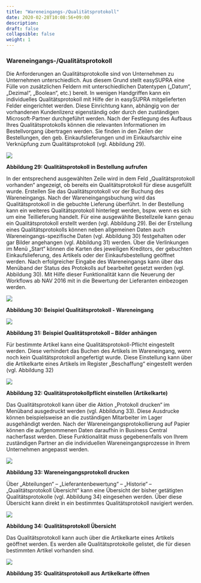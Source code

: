 ```yaml
---
title: "Wareneingangs-/Qualitätsprotokoll"
date: 2020-02-28T10:08:56+09:00
description: 
draft: false
collapsible: false
weight: 1
---
```

### Wareneingangs-/Qualitätsprotokoll

Die Anforderungen an Qualitätsprotokolle sind von Unternehmen zu Unternehmen unterschiedlich. Aus diesem Grund stellt easySUPRA eine Fülle von zusätzlichen Feldern mit unterschiedlichen Datentypen („Datum“, „Dezimal“, „Boolean“, etc.) bereit. In wenigen Handgriffen kann ein individuelles Qualitätsprotokoll mit Hilfe der in easySUPRA mitgelieferten Felder 
eingerichtet werden. Diese Einrichtung kann, abhängig von der vorhandenen Kundenlizenz
eigenständig oder durch den zuständigen Microsoft-Partner durchgeführt werden.
Nach der Festlegung des Aufbaus Ihres Qualitätsprotokolls können die relevanten Informationen im Bestellvorgang übertragen werden. Sie finden in den Zeilen der Bestellungen, den
geb. Einkaufslieferungen und im Einkaufsarchiv eine Verknüpfung zum Qualitätsprotokoll
(vgl. Abbildung 29).  

![](images/connectornav/easysupraWeb/Abb29.png)

**Abbildung 29: Qualitätsprotokoll in Bestellung aufrufen**

In der entsprechend ausgewählten Zeile wird in dem Feld „Qualitätsprotokoll vorhanden“ angezeigt, ob bereits ein Qualitätsprotokoll für diese ausgefüllt wurde. Erstellen Sie das Qualitätsprotokoll vor der Buchung des Wareneingangs. Nach der Wareneingangsbuchung wird 
das Qualitätsprotokoll in die gebuchte Lieferung überführt. In der Bestellung kann ein weiteres 
Qualitätsprotokoll hinterlegt werden, bspw. wenn es sich um eine Teillieferung handelt. 
Für eine ausgewählte Bestellzeile kann genau ein Qualitätsprotokoll erstellt werden (vgl. Abbildung 29). Bei der Erstellung eines Qualitätsprotokolls können neben allgemeinen Daten 
auch Wareneingangs-spezifische Daten (vgl. Abbildung 30) festgehalten oder gar Bilder angehangen (vgl. Abbildung 31) werden. Über die Verlinkungen im Menü „Start“ können die 
Karten des jeweiligen Kreditors, der gebuchten Einkaufslieferung, des Artikels oder der Einkaufsbestellung geöffnet werden. Nach erfolgreicher Eingabe des Wareneingangs kann über 
das Menüband der Status des Protokolls auf bearbeitet gesetzt werden (vgl. Abbildung 30). 
Mit Hilfe dieser Funktionalität kann die Neuerung der Workflows ab NAV 2016 mit in die Bewertung der Lieferanten einbezogen werden. 


![](images/connectornav/easysupraWeb/Abb30.png)

**Abbildung 30: Beispiel Qualitätsprotokoll - Wareneingang**

![](images/connectornav/easysupraWeb/Abb31.png)

**Abbildung 31: Beispiel Qualitätsprotokoll – Bilder anhängen**

Für bestimmte Artikel kann eine Qualitätsprotokoll-Pflicht eingestellt werden. Diese verhindert 
das Buchen des Artikels im Wareneingang, wenn noch kein Qualitätsprotokoll angefertigt 
wurde. Diese Einstellung kann über die Artikelkarte eines Artikels im Register „Beschaffung“ 
eingestellt werden (vgl. Abbildung 32)

![](images/connectornav/easysupraWeb/Abb32.png)

**Abbildung 32: Qualitätsprotokollpflicht einstellen (Artikelkarte)**

Das Qualitätsprotokoll kann über die Aktion „Protokoll drucken“ im Menüband ausgedruckt 
werden (vgl. Abbildung 33). Diese Ausdrucke können beispielsweise an die zuständigen Mitarbeiter im Lager ausgehändigt werden. Nach der Wareneingangsprotokollierung auf Papier
können die aufgenommenen Daten daraufhin in Business Central nacherfasst werden. Diese 
Funktionalität muss gegebenenfalls von Ihrem zuständigen Partner an die individuellen Wareneingangsprozesse in Ihrem Unternehmen angepasst werden.


![](images/connectornav/easysupraWeb/Abb33.png)

**Abbildung 33: Wareneingangsprotokoll drucken**

Über „Abteilungen“ – „Lieferantenbewertung“ – „Historie“ – „Qualitätsprotokoll Übersicht“ 
kann eine Übersicht der bisher getätigten Qualitätsprotokolle (vgl. Abbildung 34) eingesehen werden. Über diese Übersicht kann direkt in ein bestimmtes Qualitätsprotokoll navigiert 
werden. 

![](images/connectornav/easysupraWeb/Abb34.png)

**Abbildung 34: Qualitätsprotokoll Übersicht**

Das Qualitätsprotokoll kann auch über die Artikelkarte eines Artikels geöffnet werden. Es 
werden alle Qualitätsprotokolle gelistet, die für diesen bestimmten Artikel vorhanden sind.

![](images/connectornav/easysupraWeb/Abb35.png)

**Abbildung 35: Qualitätsprotokoll aus Artikelkarte öffnen**

